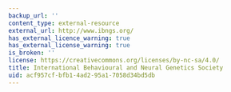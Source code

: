 ```yaml
---
backup_url: ''
content_type: external-resource
external_url: http://www.ibngs.org/
has_external_licence_warning: true
has_external_license_warning: true
is_broken: ''
license: https://creativecommons.org/licenses/by-nc-sa/4.0/
title: International Behavioural and Neural Genetics Society
uid: acf957cf-bfb1-4ad2-95a1-7058d34bd5db
---
```

